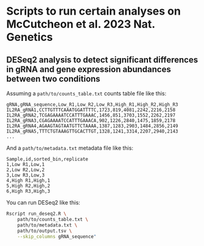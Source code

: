 # Scripts to run certain analyses on McCutcheon et al. 2023 Nat. Genetics

## DESeq2 analysis to detect significant differences in gRNA and gene expression abundances between two conditions

Assuming a `path/to/counts_table.txt` counts table file like this:
```csv
gRNA,gRNA_sequence,Low_R1,Low_R2,Low_R3,High_R1,High_R2,High_R3
IL2RA_gRNA1,CCTTGTTTCAAATGGATTTTC,1723,819,4081,2242,2216,2158
IL2RA_gRNA2,TCGAGAAAATCCATTTGAAAC,1456,851,3703,1552,2262,2197
IL2RA_gRNA3,CGAGAAAATCCATTTGAAACA,902,1226,2840,1475,1859,2178
IL2RA_gRNA4,AGAAGTAGTAATGTTCTAAAA,1387,1283,2903,1484,2856,2149
IL2RA_gRNA5,TTTCTGTAAAGTTGCACTTGT,1328,1241,3314,2207,2940,2143
...
```

And a `path/to/metadata.txt` metadata file like this:
```csv
Sample,id,sorted_bin,replicate
1,Low R1,Low,1
2,Low R2,Low,2
3,Low R3,Low,3
4,High R1,High,1
5,High R2,High,2
6,High R3,High,3
```

You can run DESeq2 like this:
```sh
Rscript run_deseq2.R \
    path/to/counts_table.txt \
    path/to/metadata.txt \
    path/to/output.tsv \
    --skip_columns gRNA_sequence"
```


